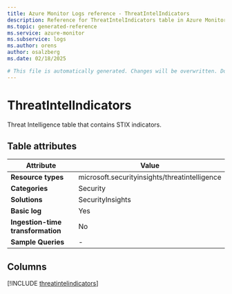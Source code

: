 ```yaml
---
title: Azure Monitor Logs reference - ThreatIntelIndicators
description: Reference for ThreatIntelIndicators table in Azure Monitor Logs.
ms.topic: generated-reference
ms.service: azure-monitor
ms.subservice: logs
ms.author: orens
author: osalzberg
ms.date: 02/18/2025

# This file is automatically generated. Changes will be overwritten. Do not change this file directly.
---
```


# ThreatIntelIndicators

Threat Intelligence table that contains STIX indicators.


## Table attributes

|Attribute|Value|
|---|---|
|**Resource types**|microsoft.securityinsights/threatintelligence|
|**Categories**|Security|
|**Solutions**| SecurityInsights|
|**Basic log**|Yes|
|**Ingestion-time transformation**|No|
|**Sample Queries**|-|



## Columns
  
[!INCLUDE [threatintelindicators](~/reusable-content/ce-skilling/azure/includes/azure-monitor/reference/tables/threatintelindicators-include.md)]

